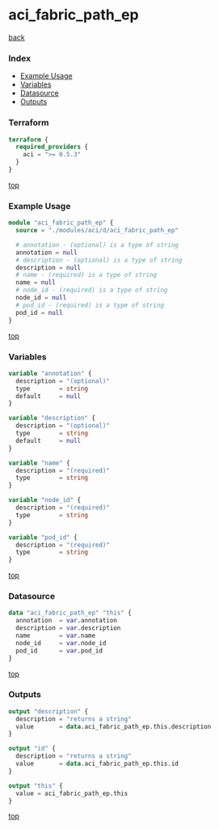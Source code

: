 # aci_fabric_path_ep

[back](../aci.md)

### Index

- [Example Usage](#example-usage)
- [Variables](#variables)
- [Datasource](#datasource)
- [Outputs](#outputs)

### Terraform

```terraform
terraform {
  required_providers {
    aci = ">= 0.5.3"
  }
}
```

[top](#index)

### Example Usage

```terraform
module "aci_fabric_path_ep" {
  source = "./modules/aci/d/aci_fabric_path_ep"

  # annotation - (optional) is a type of string
  annotation = null
  # description - (optional) is a type of string
  description = null
  # name - (required) is a type of string
  name = null
  # node_id - (required) is a type of string
  node_id = null
  # pod_id - (required) is a type of string
  pod_id = null
}
```

[top](#index)

### Variables

```terraform
variable "annotation" {
  description = "(optional)"
  type        = string
  default     = null
}

variable "description" {
  description = "(optional)"
  type        = string
  default     = null
}

variable "name" {
  description = "(required)"
  type        = string
}

variable "node_id" {
  description = "(required)"
  type        = string
}

variable "pod_id" {
  description = "(required)"
  type        = string
}
```

[top](#index)

### Datasource

```terraform
data "aci_fabric_path_ep" "this" {
  annotation  = var.annotation
  description = var.description
  name        = var.name
  node_id     = var.node_id
  pod_id      = var.pod_id
}
```

[top](#index)

### Outputs

```terraform
output "description" {
  description = "returns a string"
  value       = data.aci_fabric_path_ep.this.description
}

output "id" {
  description = "returns a string"
  value       = data.aci_fabric_path_ep.this.id
}

output "this" {
  value = aci_fabric_path_ep.this
}
```

[top](#index)